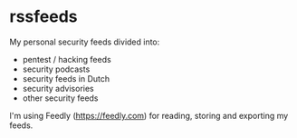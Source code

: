 # rssfeeds
My personal security feeds divided into:
* pentest / hacking feeds
* security podcasts
* security feeds in Dutch
* security advisories
* other security feeds

I'm using Feedly (https://feedly.com) for reading, storing and exporting my feeds.

